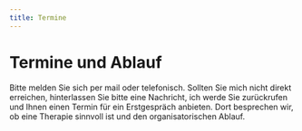 ```yaml
---
title: Termine
---
```

# Termine und Ablauf

Bitte melden Sie sich per mail oder telefonisch. Sollten Sie mich nicht direkt erreichen, hinterlassen Sie bitte eine Nachricht, ich werde Sie zurückrufen und Ihnen einen Termin für ein Erstgespräch anbieten. Dort besprechen wir, ob eine Therapie sinnvoll ist und den organisatorischen Ablauf.